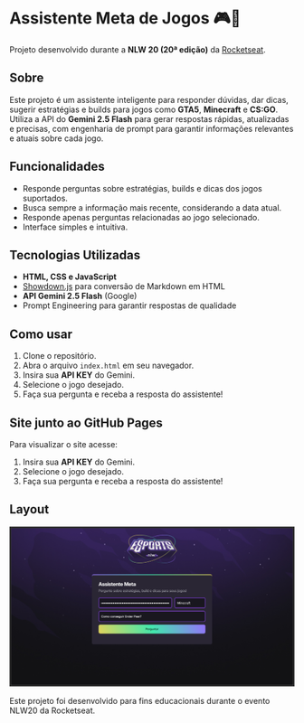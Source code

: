 # Assistente Meta de Jogos 🎮🤖

Projeto desenvolvido durante a **NLW 20 (20ª edição)** da [Rocketseat](https://rocketseat.com.br/).

## Sobre

Este projeto é um assistente inteligente para responder dúvidas, dar dicas, sugerir estratégias e builds para jogos como **GTA5**, **Minecraft** e **CS:GO**.  
Utiliza a API do **Gemini 2.5 Flash** para gerar respostas rápidas, atualizadas e precisas, com engenharia de prompt para garantir informações relevantes e atuais sobre cada jogo.

## Funcionalidades

- Responde perguntas sobre estratégias, builds e dicas dos jogos suportados.
- Busca sempre a informação mais recente, considerando a data atual.
- Responde apenas perguntas relacionadas ao jogo selecionado.
- Interface simples e intuitiva.

## Tecnologias Utilizadas

- **HTML, CSS e JavaScript**
- [Showdown.js](https://github.com/showdownjs/showdown) para conversão de Markdown em HTML
- **API Gemini 2.5 Flash** (Google)
- Prompt Engineering para garantir respostas de qualidade

## Como usar

1. Clone o repositório.
2. Abra o arquivo `index.html` em seu navegador.
3. Insira sua **API KEY** do Gemini.
4. Selecione o jogo desejado.
5. Faça sua pergunta e receba a resposta do assistente!

## Site junto ao GitHub Pages
Para visualizar o site acesse: 

1. Insira sua **API KEY** do Gemini.
2. Selecione o jogo desejado.
3. Faça sua pergunta e receba a resposta do assistente!

## Layout

![Screenshot do Assistente Meta](assets/screenshot.png) 

Este projeto foi desenvolvido para fins educacionais durante o evento NLW20 da Rocketseat.
